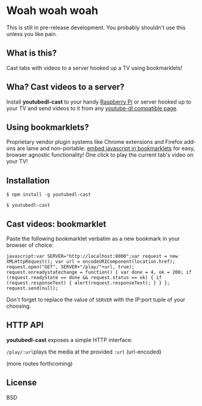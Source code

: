 # Woah woah woah
This is still in pre-release development. You probably shouldn't use this unless
you like pain.

## What is this?
Cast tabs with videos to a server hooked up a TV using bookmarklets!

## Wha? Cast videos to a server?
Install **youtubedl-cast** to your handy [Raspberry Pi]() or server hooked up
to your TV and send videos to it from any [youtube-dl compatible page]().

## Using bookmarklets?
Proprietary vendor plugin systems like Chrome extensions and Firefox add-ons
are lame and non-portable: [embed javascript in bookmarklets]() for easy,
browser agnostic functionality! One click to play the current tab's video on
your TV!

## Installation
```
$ npm install -g youtubedl-cast

$ youtubedl-cast
```

## Cast videos: bookmarklet
Paste the following bookmarklet verbatim as a new bookmark in your browser of choice:

```
javascript:var SERVER="http://localhost:8000";var request = new XMLHttpRequest(); var url = encodeURIComponent(location.href); request.open("GET", SERVER+"/play/"+url, true); request.onreadystatechange = function() { var done = 4, ok = 200; if (request.readyState == done && request.status == ok) { if (request.responseText) { alert(request.responseText); } } }; request.send(null);
```

Don't forget to replace the value of `SERVER` with the IP:port tuple of your choosing.

## HTTP API
**youtubedl-cast** exposes a simple HTTP interface:

`/play/:url`plays the media at the provided `:url` (url-encoded)

(more routes forthcoming)

## License
BSD
